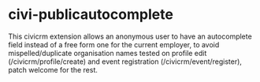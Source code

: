 civi-publicautocomplete
=======================

This civicrm extension allows an anonymous user to have an autocomplete field instead of a free form one for the current employer, to avoid mispelled/duplicate organisation names  tested on profile edit (/civicrm/profile/create) and event registration (/civicrm/event/register), patch welcome for the rest.
